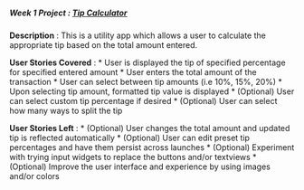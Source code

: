 
##### **Week 1 Project** : [Tip Calculator](https://yahoo.jiveon.com/docs/DOC-3185)

**Description**  : This is a utility app which allows a user to calculate the appropriate tip based on the total amount entered.

**User Stories Covered** :
    *   User is displayed the tip of specified percentage for specified entered amount
    *   User enters the total amount of the transaction
    *   User can select between tip amounts (i.e 10%, 15%, 20%)
    *   Upon selecting tip amount, formatted tip value is displayed
    *   (Optional) User can select custom tip percentage if desired
    *   (Optional) User can select how many ways to split the tip

**User Stories Left** :
    *   (Optional) User changes the total amount and updated tip is reflected automatically
    *   (Optional) User can edit preset tip percentages and have them persist across launches
    *   (Optional) Experiment with trying input widgets to replace the buttons and/or textviews
    *   (Optional) Improve the user interface and experience by using images and/or colors



